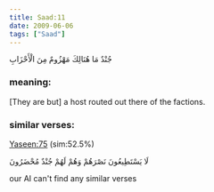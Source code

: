 ```yaml
---
title: Saad:11
date: 2009-06-06
tags: ["Saad"]
---
```

جُنْدٌ مَا هُنَالِكَ مَهْزُومٌ مِنَ الْأَحْزَابِ
### meaning: 
[They are but] a host routed out there of the factions.
### similar verses: 

[Yaseen:75](/36/75) (sim:52.5%)

لَا يَسْتَطِيعُونَ نَصْرَهُمْ وَهُمْ لَهُمْ جُنْدٌ مُحْضَرُونَ

our AI can't find any similar verses



